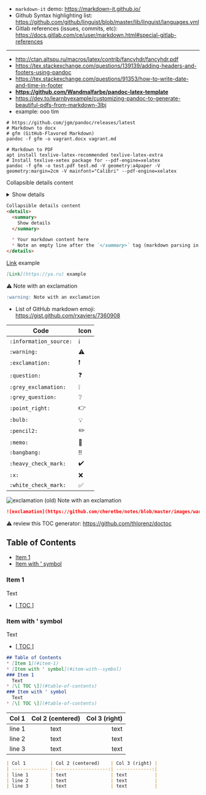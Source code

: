 * `markdown-it` demo: https://markdown-it.github.io/
* Github Syntax highlighting list: https://github.com/github/linguist/blob/master/lib/linguist/languages.yml
* Gitlab references (issues, commits, etc): https://docs.gitlab.com/ce/user/markdown.html#special-gitlab-references
------
* http://ctan.altspu.ru/macros/latex/contrib/fancyhdr/fancyhdr.pdf
* https://tex.stackexchange.com/questions/139139/adding-headers-and-footers-using-pandoc
* https://tex.stackexchange.com/questions/91353/how-to-write-date-and-time-in-footer
* **https://github.com/Wandmalfarbe/pandoc-latex-template**
* https://dev.to/learnbyexample/customizing-pandoc-to-generate-beautiful-pdfs-from-markdown-3lbj
* example: ooo tim

```shell
# https://github.com/jgm/pandoc/releases/latest
# Markdown to docx
# gfm (GitHub-Flavored Markdown)
pandoc -f gfm -o vagrant.docx vagrant.md

# Markdown to PDF
apt install texlive-latex-recommended texlive-latex-extra
# Install texlive-xetex package for --pdf-engine=xelatex
pandoc -f gfm -o test.pdf test.md -V geometry:a4paper -V geometry:margin=2cm -V mainfont="Calibri" --pdf-engine=xelatex
```

Collapsible details content
<details>
  <summary>
    Show details
  </summary>

  * Your markdown content here
  * Note an empty line after the `</summary>` tag (markdown parsing in details fails without it)
</details>

```markdown
Collapsible details content
<details>
  <summary>
    Show details
  </summary>

  * Your markdown content here
  * Note an empty line after the `</summary>` tag (markdown parsing in details fails without it)
</details>
```

[Link](https://ya.ru) example
```markdown
[Link](https://ya.ru) example
```

:warning: Note with an exclamation
```markdown
:warning: Note with an exclamation
```
* List of GitHub markdown emoji: https://gist.github.com/rxaviers/7360908

| Code                          | Icon                   |
| ----------------------------- | ---------------------- |
| `:information_source:`        | :information_source:   |
| `:warning:`                   | :warning:              | 
| `:exclamation:`               | :exclamation:          |
| `:question:`                  | :question:             |
| `:grey_exclamation:`          | :grey_exclamation:     |
| `:grey_question:`             | :grey_question:        |
| `:point_right:`               | :point_right:          |
| `:bulb:`                      | :bulb:                 |
| `:pencil2:`                   | :pencil2:              |
| `:memo:`                      | :memo:                 |
| `:bangbang:`                  | :bangbang:             |
| `:heavy_check_mark:`          | :heavy_check_mark:     |
| `:x:`                         | :x:                    |
| `:white_check_mark:`          | :white_check_mark:     |


![exclamation](https://github.com/cheretbe/notes/blob/master/images/warning_16.png) (old) Note with an exclamation
```markdown
![exclamation](https://github.com/cheretbe/notes/blob/master/images/warning_16.png) (old) Note with an exclamation
```

:warning: review this TOC generator: https://github.com/thlorenz/doctoc
## Table of Contents
* [Item 1](#item-1)
* [Item with ' symbol](#item-with--symbol)
### Item 1
  Text
* [\[ TOC \]](#table-of-contents)
### Item with ' symbol
  Text
* [\[ TOC \]](#table-of-contents)
```markdown
## Table of Contents
* [Item 1](#item-1)
* [Item with ' symbol](#item-with--symbol)
### Item 1
  Text
* [\[ TOC \]](#table-of-contents)
### Item with ' symbol
  Text
* [\[ TOC \]](#table-of-contents)
```

| Col 1         | Col 2 (centered)    | Col 3 (right) |
| ------------- |:-------------------:| -------------:|
| line 1        | text                | text          |
| line 2        | text                | text          |
| line 3        | text                | text          |
```markdown
| Col 1         | Col 2 (centered)    | Col 3 (right) |
| ------------- |:-------------------:| -------------:|
| line 1        | text                | text          |
| line 2        | text                | text          |
| line 3        | text                | text          |
```
